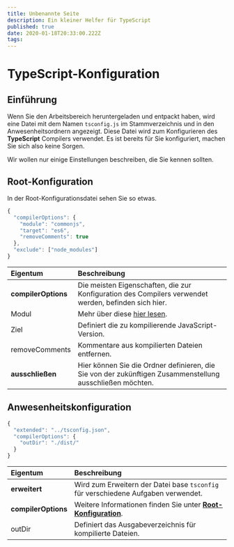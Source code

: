 ```yaml
---
title: Unbenannte Seite
description: Ein kleiner Helfer für TypeScript
published: true
date: 2020-01-18T20:33:00.222Z
tags:
---
```


# TypeScript-Konfiguration

## Einführung

Wenn Sie den Arbeitsbereich heruntergeladen und entpackt haben, wird eine Datei mit dem Namen `tsconfig.js` im Stammverzeichnis und in den Anwesenheitsordnern angezeigt. Diese Datei wird zum Konfigurieren des **TypeScript** Compilers verwendet. Es ist bereits für Sie konfiguriert, machen Sie sich also keine Sorgen.

Wir wollen nur einige Einstellungen beschreiben, die Sie kennen sollten.

## Root-Konfiguration

In der Root-Konfigurationsdatei sehen Sie so etwas.

```javascript
{
  "compilerOptions": {
    "module": "commonjs",
    "target": "es6",
    "removeComments": true
  },
  "exclude": ["node_modules"]
}
```

| Eigentum            | Beschreibung                                                                                              |
|:------------------- |:--------------------------------------------------------------------------------------------------------- |
| **compilerOptions** | Die meisten Eigenschaften, die zur Konfiguration des Compilers verwendet werden, befinden sich hier.      |
| Modul               | Mehr über diese [hier lesen](https://www.typescriptlang.org/docs/handbook/modules.html).                  |
| Ziel                | Definiert die zu kompilierende JavaScript-Version.                                                        |
| removeComments      | Kommentare aus kompilierten Dateien entfernen.                                                            |
| **ausschließen**    | Hier können Sie die Ordner definieren, die Sie von der zukünftigen Zusammenstellung ausschließen möchten. |

## Anwesenheitskonfiguration

```javascript
{
  "extended": "../tsconfig.json",
  "compilerOptions": {
    "outDir": "./dist/"
  }
}
```

| Eigentum            | Beschreibung                                                                                                |
|:------------------- |:----------------------------------------------------------------------------------------------------------- |
| **erweitert**       | Wird zum Erweitern der Datei base `tsconfig` für verschiedene Aufgaben verwendet.                           |
| **compilerOptions** | Weitere Informationen finden Sie unter [**Root-Konfiguration**](/dev/presence/tsconfig#root-configuration). |
| outDir              | Definiert das Ausgabeverzeichnis für kompilierte Dateien.                                                   |